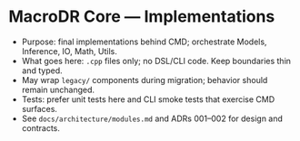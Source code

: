 # MacroDR Core — Implementations

- Purpose: final implementations behind CMD; orchestrate Models, Inference, IO, Math, Utils.
- What goes here: `.cpp` files only; no DSL/CLI code. Keep boundaries thin and typed.
- May wrap `legacy/` components during migration; behavior should remain unchanged.
- Tests: prefer unit tests here and CLI smoke tests that exercise CMD surfaces.
- See `docs/architecture/modules.md` and ADRs 001–002 for design and contracts.

